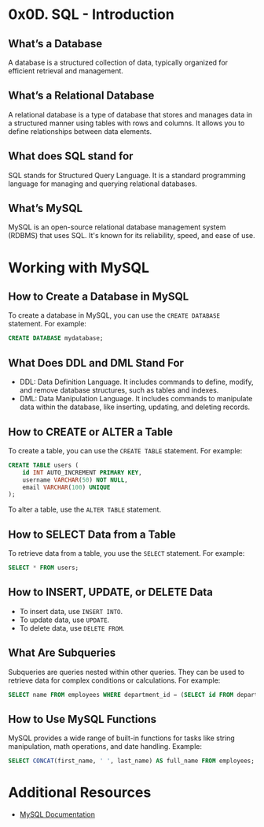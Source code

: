 # 0x0D. SQL - Introduction

## What’s a Database
A database is a structured collection of data, typically organized for efficient retrieval and management.

## What’s a Relational Database
A relational database is a type of database that stores and manages data in a structured manner using tables with rows and columns. It allows you to define relationships between data elements.

## What does SQL stand for
SQL stands for Structured Query Language. It is a standard programming language for managing and querying relational databases.

## What’s MySQL
MySQL is an open-source relational database management system (RDBMS) that uses SQL. It's known for its reliability, speed, and ease of use.

# Working with MySQL

## How to Create a Database in MySQL
To create a database in MySQL, you can use the `CREATE DATABASE` statement. For example:
```sql
CREATE DATABASE mydatabase;
```

## What Does DDL and DML Stand For
- DDL: Data Definition Language. It includes commands to define, modify, and remove database structures, such as tables and indexes.
- DML: Data Manipulation Language. It includes commands to manipulate data within the database, like inserting, updating, and deleting records.

## How to CREATE or ALTER a Table
To create a table, you can use the `CREATE TABLE` statement. For example:
```sql
CREATE TABLE users (
    id INT AUTO_INCREMENT PRIMARY KEY,
    username VARCHAR(50) NOT NULL,
    email VARCHAR(100) UNIQUE
);
```
To alter a table, use the `ALTER TABLE` statement.

## How to SELECT Data from a Table
To retrieve data from a table, you use the `SELECT` statement. For example:
```sql
SELECT * FROM users;
```

## How to INSERT, UPDATE, or DELETE Data
- To insert data, use `INSERT INTO`.
- To update data, use `UPDATE`.
- To delete data, use `DELETE FROM`.

## What Are Subqueries
Subqueries are queries nested within other queries. They can be used to retrieve data for complex conditions or calculations. For example:
```sql
SELECT name FROM employees WHERE department_id = (SELECT id FROM departments WHERE name = 'HR');
```

## How to Use MySQL Functions
MySQL provides a wide range of built-in functions for tasks like string manipulation, math operations, and date handling. Example:
```sql
SELECT CONCAT(first_name, ' ', last_name) AS full_name FROM employees;
```

# Additional Resources

- [MySQL Documentation](https://dev.mysql.com/doc/)
